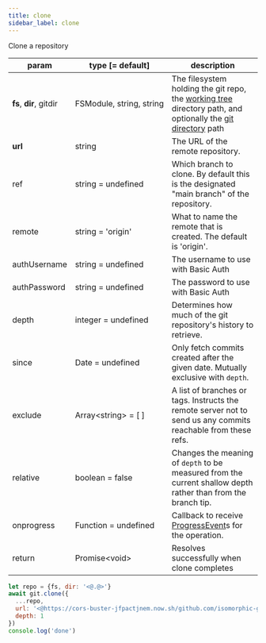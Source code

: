 ```yaml
---
title: clone
sidebar_label: clone
---
```


Clone a repository

| param                   | type [= default]                   | description                                                                                                                                         |
| ----------------------- | ---------------------------------- | --------------------------------------------------------------------------------------------------------------------------------------------------- |
| **fs**, **dir**, gitdir | FSModule,&nbsp;string,&nbsp;string | The filesystem holding the git repo, the [working tree](dir-vs-gitdir.md) directory path, and optionally the [git directory](dir-vs-gitdir.md) path |
| **url**                 | string                             | The URL of the remote repository.                                                                                                                   |
| ref                     | string   = undefined               | Which branch to clone. By default this is the designated "main branch" of the repository.                                                           |
| remote                  | string   = 'origin'                | What to name the remote that is created. The default is 'origin'.                                                                                   |
| authUsername            | string   = undefined               | The username to use with Basic Auth                                                                                                                 |
| authPassword            | string   = undefined               | The password to use with Basic Auth                                                                                                                 |
| depth                   | integer  = undefined               | Determines how much of the git repository's history to retrieve.                                                                                    |
| since                   | Date     = undefined               | Only fetch commits created after the given date. Mutually exclusive with `depth`.                                                                   |
| exclude                 | Array\<string\> = [ ]              | A list of branches or tags. Instructs the remote server not to send us any commits reachable from these refs.                                       |
| relative                | boolean  = false                   | Changes the meaning of `depth` to be measured from the current shallow depth rather than from the branch tip.                                       |
| onprogress              | Function = undefined               | Callback to receive [ProgressEvent](https://developer.mozilla.org/en-US/docs/Web/API/ProgressEvent)s for the operation.                             |
| return                  | Promise\<void\>                    | Resolves successfully when clone completes                                                                                                          |

```js
let repo = {fs, dir: '<@.@>'}
await git.clone({
  ...repo,
  url: '<@https://cors-buster-jfpactjnem.now.sh/github.com/isomorphic-git/isomorphic-git@>',
  depth: 1
})
console.log('done')
```